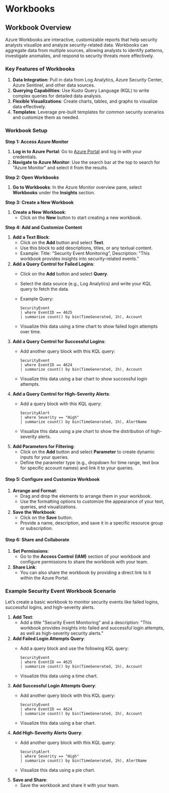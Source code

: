 # Workbooks

## Workbook Overview

Azure Workbooks are interactive, customizable reports that help security analysts visualize and analyze security-related data. Workbooks can aggregate data from multiple sources, allowing analysts to identify patterns, investigate anomalies, and respond to security threats more effectively.

### Key Features of Workbooks

1. **Data Integration**: Pull in data from Log Analytics, Azure Security Center, Azure Sentinel, and other data sources.
2. **Querying Capabilities**: Use Kusto Query Language (KQL) to write complex queries for detailed data analysis.
3. **Flexible Visualizations**: Create charts, tables, and graphs to visualize data effectively.
4. **Templates**: Leverage pre-built templates for common security scenarios and customize them as needed.

### Workbook Setup

**Step 1: Access Azure Monitor**

1. **Log in to Azure Portal**: Go to [Azure Portal](https://portal.azure.com) and log in with your credentials.
2. **Navigate to Azure Monitor**: Use the search bar at the top to search for "Azure Monitor" and select it from the results.

**Step 2: Open Workbooks**

1. **Go to Workbooks**: In the Azure Monitor overview pane, select **Workbooks** under the **Insights** section.

**Step 3: Create a New Workbook**

1. **Create a New Workbook**:
   * Click on the **New** button to start creating a new workbook.

**Step 4: Add and Customize Content**

1. **Add a Text Block**:
   * Click on the **Add** button and select **Text**.
   * Use this block to add descriptions, titles, or any textual content.
   * Example: Title: "Security Event Monitoring", Description: "This workbook provides insights into security-related events."
2. **Add a Query Control for Failed Logins**:
   * Click on the **Add** button and select **Query**.
   * Select the data source (e.g., Log Analytics) and write your KQL query to fetch the data.
   *   Example Query:

       ```kusto
       SecurityEvent
       | where EventID == 4625
       | summarize count() by bin(TimeGenerated, 1h), Account
       ```
   * Visualize this data using a time chart to show failed login attempts over time.
3. **Add a Query Control for Successful Logins**:
   *   Add another query block with this KQL query:

       ```kusto
       SecurityEvent
       | where EventID == 4624
       | summarize count() by bin(TimeGenerated, 1h), Account
       ```
   * Visualize this data using a bar chart to show successful login attempts.
4. **Add a Query Control for High-Severity Alerts**:
   *   Add a query block with this KQL query:

       ```kusto
       SecurityAlert
       | where Severity == "High"
       | summarize count() by bin(TimeGenerated, 1h), AlertName
       ```
   * Visualize this data using a pie chart to show the distribution of high-severity alerts.
5. **Add Parameters for Filtering**:
   * Click on the **Add** button and select **Parameter** to create dynamic inputs for your queries.
   * Define the parameter type (e.g., dropdown for time range, text box for specific account names) and link it to your queries.

#### **Step 5: Configure and Customize Workbook**

1. **Arrange and Format**:
   * Drag and drop the elements to arrange them in your workbook.
   * Use the formatting options to customize the appearance of your text, queries, and visualizations.
2. **Save the Workbook**:
   * Click on the **Save** button.
   * Provide a name, description, and save it in a specific resource group or subscription.

#### **Step 6: Share and Collaborate**

1. **Set Permissions**:
   * Go to the **Access Control (IAM)** section of your workbook and configure permissions to share the workbook with your team.
2. **Share Link**:
   * You can also share the workbook by providing a direct link to it within the Azure Portal.

### Example Security Event Workbook Scenario

Let’s create a basic workbook to monitor security events like failed logins, successful logins, and high-severity alerts.

1. **Add Text**:
   * Add a title "Security Event Monitoring" and a description: "This workbook provides insights into failed and successful login attempts, as well as high-severity security alerts."
2. **Add Failed Login Attempts Query**:
   *   Add a query block and use the following KQL query:

       ```kusto
       SecurityEvent
       | where EventID == 4625
       | summarize count() by bin(TimeGenerated, 1h), Account
       ```
   * Visualize this data using a time chart.
3. **Add Successful Login Attempts Query**:
   *   Add another query block with this KQL query:

       ```kusto
       SecurityEvent
       | where EventID == 4624
       | summarize count() by bin(TimeGenerated, 1h), Account
       ```
   * Visualize this data using a bar chart.
4. **Add High-Severity Alerts Query**:
   *   Add another query block with this KQL query:

       ```kusto
       SecurityAlert
       | where Severity == "High"
       | summarize count() by bin(TimeGenerated, 1h), AlertName
       ```
   * Visualize this data using a pie chart.
5. **Save and Share**:
   * Save the workbook and share it with your team.
